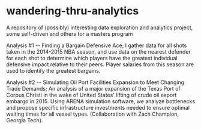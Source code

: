 # wandering-thru-analytics
A repository of (possibly) interesting data exploration and analytics project, some self-driven and others for a masters program


Analysis #1 -- Finding a Bargain Defensive Ace;
    I gather data for all shots taken in the 2014-2015 NBA season, and use data on the nearest defender for each shot to determine which players have the greatest individual defensive impact relative to their peers. Player salaries from this season are used to identify the greatest bargains.
    
Analysis #2 -- Simulating Oil Port Facilities Expansion to Meet Changing Trade Demands;
    An analysis of a major expansion of the Texas Port of Corpus Christi in the wake of United States' lifting of crude oil export embargo in 2015. Using ARENA simulation software, we analyze bottlenecks and propose specific infrastructure investments needed to ensure optimal waiting times for all vessel types. (Collaboration with Zach Champion, Georgia Tech).
